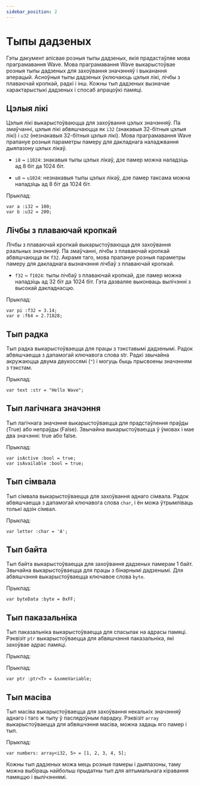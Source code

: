 ```yaml
---
sidebar_position: 2
---
```


# Тыпы дадзеных
Гэты дакумент апісвае розныя тыпы дадзеных, якія прадастаўляе мова праграмавання Wave.
Мова праграмавання Wave выкарыстоўвае розныя тыпы дадзеных для захоўвання значэнняў і выканання аперацый.
Асноўныя тыпы дадзеных ўключаюць цэлыя лікі, лічбы з плаваючай кропкай, радкі і інш. Кожны тып дадзеных вызначае характарыстыкі дадзеных і спосаб апрацоўкі памяці.

## Цэлыя лікі
Цэлыя лікі выкарыстоўваюцца для захоўвання цэлых значэнняў.
Па змаўчанні, цэлыя лікі абвяшчаюцца як `i32` (знакавыя 32-бітныя цэлыя лікі) і `u32` (незнакавыя 32-бітныя цэлыя лікі).
Мова праграмавання Wave прапануе розныя параметры памеру для дакладнага наладжвання дыяпазону цэлых лікаў.

* `i8` ~ `i1024`: знакавыя тыпы цэлых лікаў, дзе памер можна наладзіць ад 8 біт да 1024 біт.

* `u8` ~ `u1024`: незнакавыя тыпы цэлых лікаў, дзе памер таксама можна наладзіць ад 8 біт да 1024 біт.

Прыклад:
```wave
var a :i32 = 100;
var b :u32 = 200;
```

## Лічбы з плаваючай кропкай
Лічбы з плаваючай кропкай выкарыстоўваюцца для захоўвання рэальных значэнняў.
Па змаўчанні, лічбы з плаваючай кропкай абвяшчаюцца як `f32`.
Акрамя таго, мова прапануе розныя параметры памеру для дакладнага вызначэння лічбаў з плаваючай кропкай.

* `f32` ~ `f1024`: тыпы лічбаў з плаваючай кропкай, дзе памер можна наладзіць ад 32 біт да 1024 біт. Гэта дазваляе выконваць вылічэнні з высокай дакладнасцю.

Прыклад:
```wave
var pi :f32 = 3.14;
var e :f64 = 2.71828;
```

## Тып радка
Тып радка выкарыстоўваецца для працы з тэкставымі дадзенымі. Радок абвяшчаецца з дапамогай ключавога слова str.
Радкі звычайна акружаюцца двума двукоссямі (`"`) і могуць быць прысвоены значэнням з тэкстам.

Прыклад:
```wave
var text :str = "Hello Wave";
```

## Тып лагічнага значэння
Тып лагічнага значэння выкарыстоўваецца для прадстаўлення праўды (True) або непраўды (False).
Звычайна выкарыстоўваецца ў ўмовах і мае два значэнні: true або false.

Прыклад:
```wave
var isActive :bool = true;
var isAvailable :bool = true;
```

## Тып сімвала
Тып сімвала выкарыстоўваецца для захоўвання аднаго сімвала.
Радок абвяшчаецца з дапамогай ключавога слова `char`, і ён можа ўтрымліваць толькі адзін сімвал.

Прыклад:
```wave
var letter :char = 'A';
```

## Тып байта
Тып байта выкарыстоўваецца для захоўвання дадзеных памерам 1 байт.
Звычайна выкарыстоўваецца для працы з бінарнымі дадзенымі. Для абвяшчэння выкарыстоўваецца ключавое слова `byte`.

Прыклад:
```wave
var byteData :byte = 0xFF;
```

## Тып паказальніка
Тып паказальніка выкарыстоўваецца для спасылак на адрасы памяці.
Рэквізіт `ptr` выкарыстоўваецца для абвяшчэння паказальніка, які захоўвае адрас памяці.

Прыклад:

Прыклад:
```wave
var ptr :ptr<T> = &someVariable;
```

## Тып масіва
Тып масіва выкарыстоўваецца для захоўвання некалькіх значэнняў аднаго і таго ж тыпу ў паслядоўным парадку.
Рэквізіт `array` выкарыстоўваецца для абвяшчэння масіва, можна задаць яго памер і тып.

Прыклад:
```wave
var numbers: array<i32, 5> = [1, 2, 3, 4, 5];
```

Кожны тып дадзеных можа мець розныя памеры і дыяпазоны, таму можна выбіраць найбольш прыдатны тып для аптымальнага кіравання памяццю і вылічэннямі.
